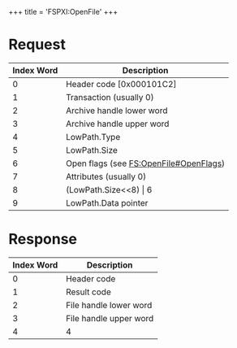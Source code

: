 +++
title = 'FSPXI:OpenFile'
+++

# Request

| Index Word | Description                                                                |
|------------|----------------------------------------------------------------------------|
| 0          | Header code \[0x000101C2\]                                                 |
| 1          | Transaction (usually 0)                                                    |
| 2          | Archive handle lower word                                                  |
| 3          | Archive handle upper word                                                  |
| 4          | LowPath.Type                                                               |
| 5          | LowPath.Size                                                               |
| 6          | Open flags (see [FS:OpenFile#OpenFlags](FS:OpenFile#OpenFlags "wikilink")) |
| 7          | Attributes (usually 0)                                                     |
| 8          | (LowPath.Size\<\<8) \| 6                                                   |
| 9          | LowPath.Data pointer                                                       |

# Response

| Index Word | Description            |
|------------|------------------------|
| 0          | Header code            |
| 1          | Result code            |
| 2          | File handle lower word |
| 3          | File handle upper word |
| 4          | 4                      |
